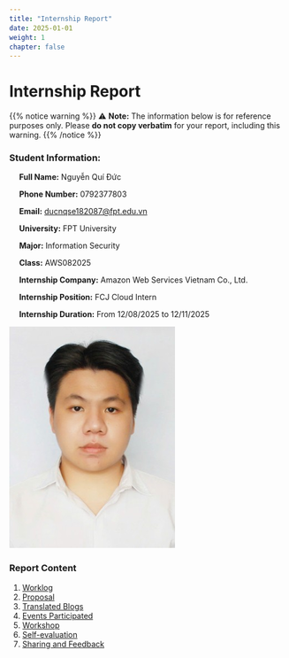 ```yaml
---
title: "Internship Report"
date: 2025-01-01
weight: 1
chapter: false
---
```

# Internship Report

{{% notice warning %}}
⚠️ **Note:** The information below is for reference purposes only. Please **do not copy verbatim** for your report, including this warning.
{{% /notice %}}

### Student Information:

&emsp; **Full Name:** Nguyễn Quí Đức

&emsp; **Phone Number:** 0792377803

&emsp; **Email:** ducnqse182087@fpt.edu.vn

&emsp; **University:** FPT University 

&emsp; **Major:** Information Security

&emsp; **Class:** AWS082025

&emsp; **Internship Company:** Amazon Web Services Vietnam Co., Ltd.

&emsp; **Internship Position:** FCJ Cloud Intern

&emsp; **Internship Duration:** From 12/08/2025 to 12/11/2025

![Your profile picture](/images/quiduc.jpg)

### Report Content

1. [Worklog](1-Worklog/)
2. [Proposal](2-Proposal/)
3. [Translated Blogs](3-BlogsTranslated/)
4. [Events Participated](4-EventParticipated/)
5. [Workshop](5-Workshop/)
6. [Self-evaluation](6-Self-evaluation/)
7. [Sharing and Feedback](7-Feedback/)
